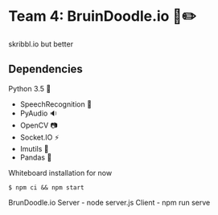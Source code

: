# Team 4: BruinDoodle.io :bear::pencil2:
skribbl.io but better

## Dependencies
Python 3.5 :snake:
* SpeechRecognition :speech_balloon:
* PyAudio :sound:
* OpenCV :camera:
* Socket.IO :zap:
* Imutils :wrench:
* Pandas :panda_face:

Whiteboard installation for now
```
$ npm ci && npm start
```
BrunDoodle.io
Server - node server.js
Client - npm run serve
